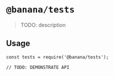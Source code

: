 # `@banana/tests`

> TODO: description

## Usage

```
const tests = require('@banana/tests');

// TODO: DEMONSTRATE API
```

